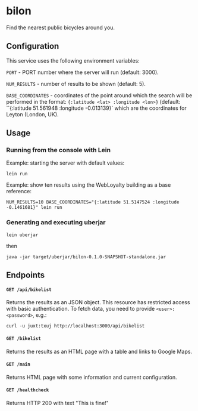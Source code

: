 # bilon

Find the nearest public bicycles around you.

## Configuration

This service uses the following environment variables:

`PORT` - PORT number where the server will run (default: 3000).

`NUM_RESULTS` - number of results to be shown (default: 5).

`BASE_COORDINATES` - coordinates of the point around which the search
   will be performed in the format: ``{:latitude <lat> :longitude <lon>}``
   (default: ``{:latitude 51.561948 :longitude -0.013139}` which are the
   coordinates for Leyton (London, UK).

## Usage

### Running from the console with Lein

Example: starting the server with default values:

```
lein run
```

Example: show ten results using the WebLoyalty building as a base reference:
```
NUM_RESULTS=10 BASE_COORDINATES="{:latitude 51.5147524 :longitude -0.1461681}" lein run
```

### Generating and executing uberjar

```
lein uberjar
```

then

```
java -jar target/uberjar/bilon-0.1.0-SNAPSHOT-standalone.jar
```

## Endpoints

#### `GET /api/bikelist`

Returns the results as an JSON object.
This resource has restricted access with basic authentication.
To fetch data, you need to provide `<user>:<password>`, e.g.:

```
curl -u juxt:txuj http://localhost:3000/api/bikelist
```


#### `GET /bikelist`

Returns the results as an HTML page with a table and links to Google Maps.

#### `GET /main`

Returns HTML page with some information and current configuration.


#### `GET /healthcheck`

Returns HTTP 200 with text "This is fine!"
